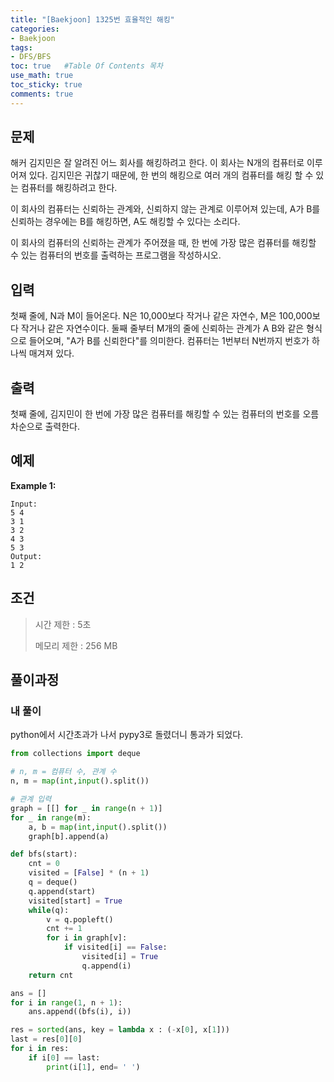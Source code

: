 ```yaml
---
title: "[Baekjoon] 1325번 효율적인 해킹"
categories: 
- Baekjoon
tags:
- DFS/BFS
toc: true   #Table Of Contents 목차 
use_math: true
toc_sticky: true
comments: true
---
```


## 문제

해커 김지민은 잘 알려진 어느 회사를 해킹하려고 한다. 이 회사는 N개의 컴퓨터로 이루어져 있다. 김지민은 귀찮기 때문에, 한 번의 해킹으로 여러 개의 컴퓨터를 해킹 할 수 있는 컴퓨터를 해킹하려고 한다.

이 회사의 컴퓨터는 신뢰하는 관계와, 신뢰하지 않는 관계로 이루어져 있는데, A가 B를 신뢰하는 경우에는 B를 해킹하면, A도 해킹할 수 있다는 소리다.

이 회사의 컴퓨터의 신뢰하는 관계가 주어졌을 때, 한 번에 가장 많은 컴퓨터를 해킹할 수 있는 컴퓨터의 번호를 출력하는 프로그램을 작성하시오.

## 입력

첫째 줄에, N과 M이 들어온다. N은 10,000보다 작거나 같은 자연수, M은 100,000보다 작거나 같은 자연수이다. 둘째 줄부터 M개의 줄에 신뢰하는 관계가 A B와 같은 형식으로 들어오며, "A가 B를 신뢰한다"를 의미한다. 컴퓨터는 1번부터 N번까지 번호가 하나씩 매겨져 있다.

## 출력

첫째 줄에, 김지민이 한 번에 가장 많은 컴퓨터를 해킹할 수 있는 컴퓨터의 번호를 오름차순으로 출력한다.

## 예제

**Example 1:**

```
Input: 
5 4
3 1
3 2
4 3
5 3
Output: 
1 2
```

## 조건

> 시간 제한 : 5초
>
> 메모리 제한 : 256 MB

## 풀이과정

### 내 풀이

python에서 시간초과가 나서 pypy3로 돌렸더니 통과가 되었다.

```python
from collections import deque

# n, m = 컴퓨터 수, 관계 수
n, m = map(int,input().split())

# 관계 입력
graph = [[] for _ in range(n + 1)]
for _ in range(m):
    a, b = map(int,input().split())
    graph[b].append(a)

def bfs(start):
    cnt = 0
    visited = [False] * (n + 1)
    q = deque()
    q.append(start)
    visited[start] = True
    while(q):
        v = q.popleft()
        cnt += 1
        for i in graph[v]:
            if visited[i] == False:
                visited[i] = True
                q.append(i)
    return cnt

ans = []
for i in range(1, n + 1):
    ans.append((bfs(i), i))

res = sorted(ans, key = lambda x : (-x[0], x[1]))
last = res[0][0]
for i in res:
    if i[0] == last:
        print(i[1], end= ' ')
```

